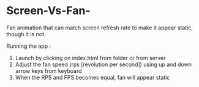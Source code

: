 # Screen-Vs-Fan-
Fan animation that can match screen refresh rate to make it appear static, though it is not.

Running the app : 
1. Launch by clicking on index.html from folder or from server
2. Adjust the fan speed (rps [revolution per second]) using up and down arrow keys from keyboard
3. When the RPS and FPS becomes equal, fan will appear static

